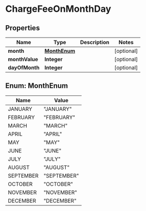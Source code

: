 

# ChargeFeeOnMonthDay

## Properties

Name | Type | Description | Notes
------------ | ------------- | ------------- | -------------
**month** | [**MonthEnum**](#MonthEnum) |  |  [optional]
**monthValue** | **Integer** |  |  [optional]
**dayOfMonth** | **Integer** |  |  [optional]



## Enum: MonthEnum

Name | Value
---- | -----
JANUARY | &quot;JANUARY&quot;
FEBRUARY | &quot;FEBRUARY&quot;
MARCH | &quot;MARCH&quot;
APRIL | &quot;APRIL&quot;
MAY | &quot;MAY&quot;
JUNE | &quot;JUNE&quot;
JULY | &quot;JULY&quot;
AUGUST | &quot;AUGUST&quot;
SEPTEMBER | &quot;SEPTEMBER&quot;
OCTOBER | &quot;OCTOBER&quot;
NOVEMBER | &quot;NOVEMBER&quot;
DECEMBER | &quot;DECEMBER&quot;



